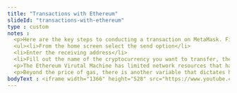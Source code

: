 ```yaml
--- 
title: "Transactions with Ethereum"
slideId: "transactions-with-ethereum"
type : custom     
notes : 
  <p>Here are the key steps to conducting a transaction on MetaMask. First, make sure you are on the Ethereum mainnet. This option can be found next to your account icon. The other networks act as sandboxes where people can test their dApps without transferring real value.</p>
  <ul><li>From the home screen select the send option</li>
  <li>Enter the receiving address</li>
  <li>Fill out the name of the cryptocurrency you want to transfer, the amount you want to send, and your gas price</li></ul>
  <p>The Ethereum Virutal Machine has limited network resources that have to be allocated properly. One way to do that is through fees, the method that the Bitcoin network uses to create a monetary disincentive for those who are looking to clog the blockchain by spamming it with transactions. Ethereum uses a fee mechanism known as gas, which functions slightly differently than Bitcoin fees, yet has the same general goal of preserving account resources. The price of gas is set based on the supply and demand of transactions, specifically finding the required gas price that the miners are collecting. This data is available publicly and can indicate times when the blockchain is busy or does not have a lot of network traffic. The goal is to find the gas price that is needed to power the EVM at that specific time. While Bitcoin fees are determined by the amount of data being transferred, gas prices are determined by the amount of effort required by the EVM in order to complete that operation. Gas is priced in ether and is the only asset that can be used to purchase gas. Basically, you need ether to utilize the network.</p>
  <p>Beyond the price of gas, there is another variable that dictates how fast your transaction will be mined. Gas limit is the maximum amount of gas you are willing to spend on one transaction. If the transaction is set to exceed the gas limit you have specified, the transaction will not go through. This is used to help users avoid accidental exorbitant gas expenditures. MetaMask will let you pick from some suggested gas prices, or you can manually enter a gas price along with a gas limit. These act as parameters for your transaction.</p>
bodyText : <iframe width="1366" height="528" src="https://www.youtube.com/embed/p13p7WQqlTo" frameborder="0" allow="accelerometer; autoplay; clipboard-write; encrypted-media; gyroscope; picture-in-picture" allowfullscreen></iframe>
---
```

